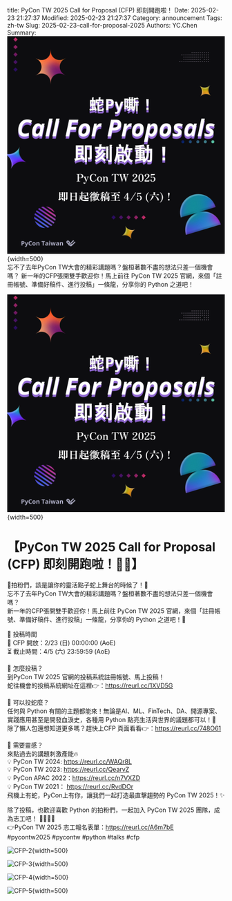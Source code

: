 title: PyCon TW 2025 Call for Proposal (CFP) 即刻開跑啦！
Date: 2025-02-23 21:27:37
Modified: 2025-02-23 21:27:37
Category: announcement
Tags: zh-tw
Slug: 2025-02-23-call-for-proposal-2025
Authors: YC.Chen
Summary: ![CFP-1](images/2025-02-23-call-for-proposal-2025/CFP-1.png){width=500} <br> 忘不了去年PyCon TW大會的精彩講題嗎？盤桓著數不盡的想法只差一個機會嗎？ 新一年的CFP張開雙手歡迎你！馬上前往 PyCon TW 2025 官網，來個「註冊帳號、準備好稿件、進行投稿」一條龍，分享你的 Python 之道吧！<br/>


![CFP-1](images/2025-02-23-call-for-proposal-2025/CFP-1.png){width=500}


# 【PyCon TW 2025 Call for Proposal (CFP) 即刻開跑啦！🏃‍♂️】

🐍拍粉們，該是讓你的靈活點子蛇上舞台的時候了！🐍  
忘不了去年PyCon TW大會的精彩講題嗎？盤桓著數不盡的想法只差一個機會嗎？  
新一年的CFP張開雙手歡迎你！馬上前往 PyCon TW 2025 官網，來個「註冊帳號、準備好稿件、進行投稿」一條龍，分享你的 Python 之道吧！🚀  

📌 投稿時間  
📅 CFP 開放：2/23 (日) 00:00:00 (AoE)  
⏳ 截止時間：4/5 (六) 23:59:59 (AoE)  

📌 怎麼投稿？  
到PyCon TW 2025 官網的投稿系統註冊帳號、馬上投稿！  
蛇往機會的投稿系統網址在這裡👉：https://reurl.cc/1XVD5G  

📌 可以投蛇麼？  
任何與 Python 有關的主題都能來！無論是AI、ML、FinTech、DA、開源專案、實踐應用甚至是開發血淚史，各種用 Python 點亮生活與世界的議題都可以！🐍  
除了懶人包還想知道更多嗎？趕快上CFP 頁面看看👉：https://reurl.cc/748O61  

📌 需要靈感？  
來點過去的講題刺激產能🔥  
💡 PyCon TW 2024: https://reurl.cc/WAQr8L  
💡 PyCon TW 2023: https://reurl.cc/QearvZ  
💡 PyCon APAC 2022：https://reurl.cc/n7VXZD  
💡 PyCon TW 2021： https://reurl.cc/RvdDOr  
飛機上有蛇，PyCon上有你，讓我們一起打造最直擊趨勢的 PyCon TW 2025！✨  


除了投稿，也歡迎喜歡 Python 的拍粉們，一起加入 PyCon TW 2025 團隊，成為志工吧！ 🏃‍♂️🏃‍♂️  
👉PyCon TW 2025 志工報名表單：https://reurl.cc/A6m7bE  
#pycontw2025 #pycontw #python #talks #cfp  

![CFP-2](images/2025-02-23-call-for-proposal-2025/CFP-2.png){width=500}

![CFP-3](images/2025-02-23-call-for-proposal-2025/CFP-3.png){width=500}

![CFP-4](images/2025-02-23-call-for-proposal-2025/CFP-4.png){width=500}

![CFP-5](images/2025-02-23-call-for-proposal-2025/CFP-5.png){width=500}
